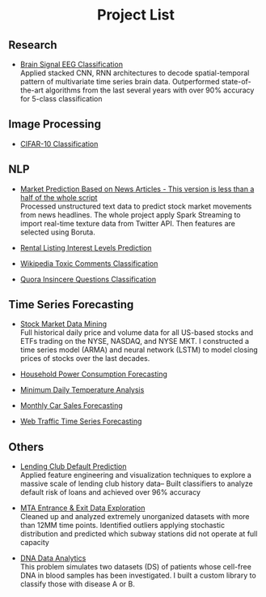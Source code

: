 <h1 align='center'> Project List </h1>

<h2 align='left'> Research </h2>

- <a href="https://nbviewer.jupyter.org/github/Kearlay/research/blob/master/eeg_tensorflow.ipynb">Brain Signal EEG Classification </a><br> Applied stacked CNN, RNN architectures to decode spatial-temporal pattern of multivariate time series brain data. Outperformed state-of-the-art algorithms from the last several years with over 90% accuracy for 5-class classification

  
<h2 align='left'> Image Processing </h2>

  - <a href="https://nbviewer.jupyter.org/github/Kearlay/vision/blob/master/cifar_10_project.ipynb">CIFAR-10 Classification</a><br> 

<h2 align='left'> NLP </h2>

- <a href="https://nbviewer.jupyter.org/github/Kearlay/market_prediction/blob/master/market_prediction_news.ipynb"> Market Prediction Based on News Articles - This version is less than a half of the whole script </a><br>Processed unstructured text data to predict stock market movements from news headlines. The whole project apply Spark Streaming to import real-time texture data from Twitter API. Then features are selected using Boruta.

- <a href="https://nbviewer.jupyter.org/github/Kearlay/NLP-project/blob/master/rental_listing.ipynb">Rental Listing Interest Levels Prediction</a><br>

- <a href="https://nbviewer.jupyter.org/github/Kearlay/NLP-project/blob/master/toxic_classification.ipynb">Wikipedia Toxic Comments Classification</a><br>

- <a href="https://nbviewer.jupyter.org/github/Kearlay/NLP-project/blob/master/Quora_insincere.ipynb">Quora Insincere Questions Classification</a><br>


<h2 align='left'> Time Series Forecasting </h2>

 - <a href="https://nbviewer.jupyter.org/github/Kearlay/market_data_mining/blob/master/market_data_mining.ipynb">Stock Market Data Mining</a><br> Full historical daily price and volume data for all US-based stocks and ETFs trading on the NYSE, NASDAQ, and NYSE MKT. I constructed a time series model (ARMA) and neural network (LSTM) to model closing prices of stocks over the last decades.

- <a href="https://nbviewer.jupyter.org/github/Kearlay/time_series/blob/master/household_electricity_consumption.ipynb">Household Power Consumption Forecasting</a><br>

- <a href="https://nbviewer.jupyter.org/github/Kearlay/time_series/blob/master/minimum_daily_temp.ipynb">Minimum Daily Temperature Analysis
</a><br>

- <a href="https://nbviewer.jupyter.org/github/Kearlay/time_series/blob/master/monthly_car_sales.ipynb">Monthly Car Sales Forecasting
</a><br>

- <a href="https://nbviewer.jupyter.org/github/Kearlay/time_series/blob/master/wikipedia.ipynb">Web Traffic Time Series Forecasting
</a><br>

<h2 align='left'> Others </h2>

 - <a href="https://nbviewer.jupyter.org/github/Kearlay/lending_club_classification/blob/master/lending_club_classification.ipynb"> Lending Club Default Prediction </a> <br> Applied feature engineering and visualization techniques to explore a massive scale of lending club history data– Built classifiers to analyze default risk of loans and achieved over 96% accuracy

 - <a href="https://nbviewer.jupyter.org/github/Kearlay/data_analyis/blob/master/data_analysis.ipynb">MTA Entrance \& Exit Data Exploration</a><br> Cleaned up and analyzed extremely unorganized datasets with more than 12MM time points. Identified outliers applying stochastic distribution and predicted which subway stations did not operate at full capacity
 
  - <a href="https://nbviewer.jupyter.org/github/Kearlay/dna_disease_classification/blob/master/dna_disease_classification.ipynb">DNA Data Analytics</a><br> This problem simulates two datasets (DS) of patients whose cell-free DNA in blood samples has been investigated. I built a custom library to classify those with disease A or B.






